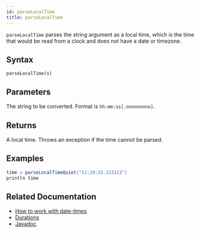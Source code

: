 ```yaml
---
id: parseLocalTime
title: parseLocalTime
---
```


`parseLocalTime` parses the string argument as a local time, which is the time that would be read from a clock and does not have a date or timezone.

## Syntax

```
parseLocalTime(s)
```

## Parameters

<ParamTable>
<Param name="s" type="string">

The string to be converted. Format is `hh:mm:ss[.nnnnnnnnn]`.

</Param>
</ParamTable>

## Returns

A local time. Throws an exception if the time cannot be parsed.

## Examples

```groovy order=null
time = parseLocalTimeQuiet("11:29:23.123123")
println time
```

## Related Documentation

- [How to work with date-times](../../../how-to-guides/work-with-date-time.md)
- [Durations](../../query-language/types/durations.md)
- [Javadoc](<https://deephaven.io/core/javadoc/io/deephaven/time/DateTimeUtils.html#parseLocalTime(java.lang.String)>)
